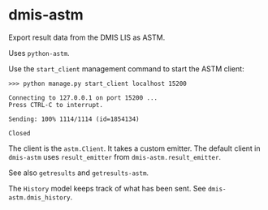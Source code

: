 # dmis-astm

Export result data from the DMIS LIS as ASTM.

Uses `python-astm`.

Use the `start_client` management command to start the ASTM client: 
	
	>>> python manage.py start_client localhost 15200
	
	Connecting to 127.0.0.1 on port 15200 ...
	Press CTRL-C to interrupt.
	
	Sending: 100% 1114/1114 (id=1854134)
	
	Closed 

The client is the `astm.Client`. It takes a custom emitter. The default client in `dmis-astm` uses `result_emitter`
from `dmis-astm.result_emitter`.

See also `getresults` and `getresults-astm`.

The `History` model keeps track of what has been sent. See `dmis-astm.dmis_history`.
